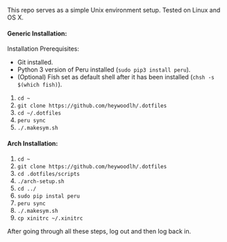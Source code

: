 This repo serves as a simple Unix environment setup. Tested on Linux and OS X.



#### Generic Installation:


Installation Prerequisites:

- Git installed.
- Python 3 version of Peru installed (`sudo pip3 install peru`).
- (Optional) Fish set as default shell after it has been installed (`chsh -s $(which fish)`).

1. `cd ~`
2. `git clone https://github.com/heywoodlh/.dotfiles`
3. `cd ~/.dotfiles`
4. `peru sync`
5. `./.makesym.sh`


#### Arch Installation:

1. `cd ~`
2. `git clone https://github.com/heywoodlh/.dotfiles`
3. `cd .dotfiles/scripts`
4. `./arch-setup.sh`
5. `cd ../`
6. `sudo pip instal peru`
7. `peru sync`
8. `./.makesym.sh`
9. `cp xinitrc ~/.xinitrc`

After going through all these steps, log out and then log back in.
